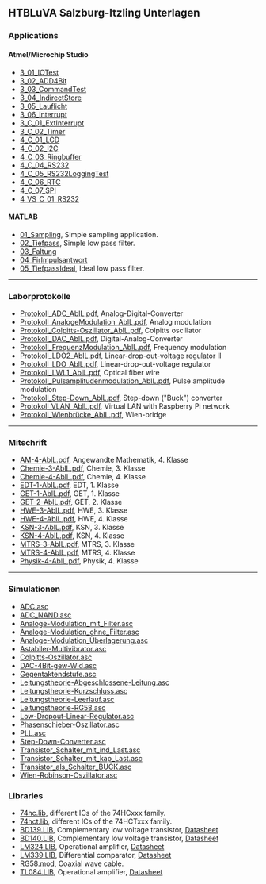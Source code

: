 ## HTBLuVA Salzburg-Itzling Unterlagen
### Applications
#### Atmel/Microchip Studio
- [3_01_IOTest](https://github.com/LeonAblinger/HTBLuVA-Unterlagen/tree/main/Applications/Atmel/3_01_IOTest)
- [3_02_ADD4Bit](https://github.com/LeonAblinger/HTBLuVA-Unterlagen/tree/main/Applications/Atmel/3_02_ADD4Bit)
- [3_03_CommandTest](https://github.com/LeonAblinger/HTBLuVA-Unterlagen/tree/main/Applications/Atmel/3_03_CommandTest)
- [3_04_IndirectStore](https://github.com/LeonAblinger/HTBLuVA-Unterlagen/tree/main/Applications/Atmel/3_04_IndirectStore)
- [3_05_Lauflicht](https://github.com/LeonAblinger/HTBLuVA-Unterlagen/tree/main/Applications/Atmel/3_05_Lauflicht)
- [3_06_Interrupt](https://github.com/LeonAblinger/HTBLuVA-Unterlagen/tree/main/Applications/Atmel/3_06_Interrupt)
- [3_C_01_ExtInterrupt](https://github.com/LeonAblinger/HTBLuVA-Unterlagen/tree/main/Applications/Atmel/3_C_01_ExtInterrupt)
- [3_C_02_Timer](https://github.com/LeonAblinger/HTBLuVA-Unterlagen/tree/main/Applications/Atmel/3_C_02_Timer)
- [4_C_01_LCD](https://github.com/LeonAblinger/HTBLuVA-Unterlagen/tree/main/Applications/Atmel/4_C_01_LCD)
- [4_C_02_I2C](https://github.com/LeonAblinger/HTBLuVA-Unterlagen/tree/main/Applications/Atmel/4_C_02_I2C)
- [4_C_03_Ringbuffer](https://github.com/LeonAblinger/HTBLuVA-Unterlagen/tree/main/Applications/Atmel/4_C_03_Ringbuffer)
- [4_C_04_RS232](https://github.com/LeonAblinger/HTBLuVA-Unterlagen/tree/main/Applications/Atmel/4_C_04_RS232)
- [4_C_05_RS232LoggingTest](https://github.com/LeonAblinger/HTBLuVA-Unterlagen/tree/main/Applications/Atmel/4_C_05_RS232LoggingTest)
- [4_C_06_RTC](https://github.com/LeonAblinger/HTBLuVA-Unterlagen/tree/main/Applications/Atmel/4_C_06_RTC_Edi)
- [4_C_07_SPI](https://github.com/LeonAblinger/HTBLuVA-Unterlagen/tree/main/Applications/Atmel/4_C_07_SPI)
- [4_VS_C_01_RS232](https://github.com/LeonAblinger/HTBLuVA-Unterlagen/tree/main/Applications/Atmel/4_VS_C_01_RS232)

#### MATLAB
- [01_Sampling](https://github.com/LeonAblinger/HTBLuVA-Unterlagen/tree/main/Applications/MATLAB/01_Sampling), Simple sampling application.
- [02_Tiefpass](https://github.com/LeonAblinger/HTBLuVA-Unterlagen/tree/main/Applications/MATLAB/02_Tiefpass), Simple low pass filter.
- [03_Faltung](https://github.com/LeonAblinger/HTBLuVA-Unterlagen/tree/main/Applications/MATLAB/03_Faltung)
- [04_FirImpulsantwort](https://github.com/LeonAblinger/HTBLuVA-Unterlagen/tree/main/Applications/MATLAB/04_FirImpulsantwort)
- [05_TiefpassIdeal](https://github.com/LeonAblinger/HTBLuVA-Unterlagen/tree/main/Applications/MATLAB/05_TiefpassIdeal), Ideal low pass filter.

***

### Laborprotokolle
- [Protokoll_ADC_AblL.pdf](https://github.com/LeonAblinger/HTBLuVA-Unterlagen/tree/main/Laborprotokolle/Protokoll_ADC_AblL.pdf), Analog-Digital-Converter
- [Protokoll_AnalogeModulation_AblL.pdf](https://github.com/LeonAblinger/HTBLuVA-Unterlagen/tree/main/Laborprotokolle/Protokoll_AnalogeModulation_AblL.pdf), Analog modulation
- [Protokoll_Colpitts-Oszillator_AblL.pdf](https://github.com/LeonAblinger/HTBLuVA-Unterlagen/tree/main/Laborprotokolle/Protokoll_Colpitts-Oszillator_AblL.pdf), Colpitts oscillator
- [Protokoll_DAC_AblL.pdf](https://github.com/LeonAblinger/HTBLuVA-Unterlagen/tree/main/Laborprotokolle/Protokoll_DAC_AblL.pdf), Digital-Analog-Converter
- [Protokoll_FrequenzModulation_AblL.pdf](https://github.com/LeonAblinger/HTBLuVA-Unterlagen/tree/main/Laborprotokolle/Protokoll_FrequenzModulation_AblL.pdf), Frequency modulation
- [Protokoll_LDO2_AblL.pdf](https://github.com/LeonAblinger/HTBLuVA-Unterlagen/tree/main/Laborprotokolle/Protokoll_LDO2_AblL.pdf), Linear-drop-out-voltage regulator II
- [Protokoll_LDO_AblL.pdf](https://github.com/LeonAblinger/HTBLuVA-Unterlagen/tree/main/Laborprotokolle/Protokoll_LDO_AblL.pdf), Linear-drop-out-voltage regulator
- [Protokoll_LWL1_AblL.pdf](https://github.com/LeonAblinger/HTBLuVA-Unterlagen/tree/main/Laborprotokolle/Protokoll_LWL1_AblL.pdf), Optical fiber wire
- [Protokoll_Pulsamplitudenmodulation_AblL.pdf](https://github.com/LeonAblinger/HTBLuVA-Unterlagen/tree/main/Laborprotokolle/Protokoll_Pulsamplitudenmodulation_AblL.pdf), Pulse amplitude modulation
- [Protokoll_Step-Down_AblL.pdf](https://github.com/LeonAblinger/HTBLuVA-Unterlagen/tree/main/Laborprotokolle/Protokoll_Step-Down_AblL.pdf), Step-down ("Buck") converter
- [Protokoll_VLAN_AblL.pdf](https://github.com/LeonAblinger/HTBLuVA-Unterlagen/tree/main/Laborprotokolle/Protokoll_VLAN_AblL.pdf), Virtual LAN with Raspberry Pi network
- [Protokoll_Wienbrücke_AblL.pdf](https://github.com/LeonAblinger/HTBLuVA-Unterlagen/tree/main/Laborprotokolle/Protokoll_Wienbrücke_AblL.pdf), Wien-bridge

***

### Mitschrift
- [AM-4-AblL.pdf](https://github.com/LeonAblinger/HTBLuVA-Unterlagen/tree/main/Mitschrift/AM-4-AblL.pdf), Angewandte Mathematik, 4. Klasse
- [Chemie-3-AblL.pdf](https://github.com/LeonAblinger/HTBLuVA-Unterlagen/tree/main/Mitschrift/Chemie-3-AblL.pdf), Chemie, 3. Klasse
- [Chemie-4-AblL.pdf](https://github.com/LeonAblinger/HTBLuVA-Unterlagen/tree/main/Mitschrift/Chemie-4-AblL.pdf), Chemie, 4. Klasse
- [EDT-1-AblL.pdf](https://github.com/LeonAblinger/HTBLuVA-Unterlagen/tree/main/Mitschrift/EDT-1-AblL.pdf), EDT, 1. Klasse
- [GET-1-AblL.pdf](https://github.com/LeonAblinger/HTBLuVA-Unterlagen/tree/main/Mitschrift/GET-1-AblL.pdf), GET, 1. Klasse
- [GET-2-AblL.pdf](https://github.com/LeonAblinger/HTBLuVA-Unterlagen/tree/main/Mitschrift/GET-2-AblL.pdf), GET, 2. Klasse
- [HWE-3-AblL.pdf](https://github.com/LeonAblinger/HTBLuVA-Unterlagen/tree/main/Mitschrift/HWE-3-AblL.pdf), HWE, 3. Klasse
- [HWE-4-AblL.pdf](https://github.com/LeonAblinger/HTBLuVA-Unterlagen/tree/main/Mitschrift/HWE-4-AblL.pdf), HWE, 4. Klasse
- [KSN-3-AblL.pdf](https://github.com/LeonAblinger/HTBLuVA-Unterlagen/tree/main/Mitschrift/KSN-3-AblL.pdf), KSN, 3. Klasse
- [KSN-4-AblL.pdf](https://github.com/LeonAblinger/HTBLuVA-Unterlagen/tree/main/Mitschrift/KSN-4-AblL.pdf), KSN, 4. Klasse
- [MTRS-3-AblL.pdf](https://github.com/LeonAblinger/HTBLuVA-Unterlagen/tree/main/Mitschrift/MTRS-3-AblL.pdf), MTRS, 3. Klasse
- [MTRS-4-AblL.pdf](https://github.com/LeonAblinger/HTBLuVA-Unterlagen/tree/main/Mitschrift/MTRS-4-AblL.pdf), MTRS, 4. Klasse
- [Physik-4-AblL.pdf](https://github.com/LeonAblinger/HTBLuVA-Unterlagen/tree/main/Mitschrift/Physik-4-AblL.pdf), Physik, 4. Klasse

***

### Simulationen
- [ADC.asc](https://github.com/LeonAblinger/HTBLuVA-Unterlagen/tree/main/Simulationen/ADC.asc)
- [ADC_NAND.asc](https://github.com/LeonAblinger/HTBLuVA-Unterlagen/tree/main/Simulationen/ADC_NAND.asc)
- [Analoge-Modulation_mit_Filter.asc](https://github.com/LeonAblinger/HTBLuVA-Unterlagen/tree/main/Simulationen/Analoge-Modulation_mit_Filter.asc)
- [Analoge-Modulation_ohne_Filter.asc](https://github.com/LeonAblinger/HTBLuVA-Unterlagen/tree/main/Simulationen/Analoge-Modulation_ohne_Filter.asc)
- [Analoge-Modulation_Überlagerung.asc](https://github.com/LeonAblinger/HTBLuVA-Unterlagen/tree/main/Simulationen/Analoge-Modulation_Überlagerung.asc)
- [Astabiler-Multivibrator.asc](https://github.com/LeonAblinger/HTBLuVA-Unterlagen/tree/main/Simulationen/Astabiler-Multivibrator.asc)
- [Colpitts-Oszillator.asc](https://github.com/LeonAblinger/HTBLuVA-Unterlagen/tree/main/Simulationen/Colpitts-Oszillator.asc)
- [DAC-4Bit-gew-Wid.asc](https://github.com/LeonAblinger/HTBLuVA-Unterlagen/tree/main/Simulationen/DAC-4Bit-gew-Wid.asc)
- [Gegentaktendstufe.asc](https://github.com/LeonAblinger/HTBLuVA-Unterlagen/tree/main/Simulationen/Gegentaktendstufe.asc)
- [Leitungstheorie-Abgeschlossene-Leitung.asc](https://github.com/LeonAblinger/HTBLuVA-Unterlagen/tree/main/Simulationen/Leitungstheorie-Abgeschlossene-Leitung.asc)
- [Leitungstheorie-Kurzschluss.asc](https://github.com/LeonAblinger/HTBLuVA-Unterlagen/tree/main/Simulationen/Leitungstheorie-Kurzschluss.asc)
- [Leitungstheorie-Leerlauf.asc](https://github.com/LeonAblinger/HTBLuVA-Unterlagen/tree/main/Simulationen/Leitungstheorie-Leerlauf.asc)
- [Leitungstheorie-RG58.asc](https://github.com/LeonAblinger/HTBLuVA-Unterlagen/tree/main/Simulationen/Leitungstheorie-RG58.asc)
- [Low-Dropout-Linear-Regulator.asc](https://github.com/LeonAblinger/HTBLuVA-Unterlagen/tree/main/Simulationen/Low-Dropout-Linear-Regulator.asc)
- [Phasenschieber-Oszillator.asc](https://github.com/LeonAblinger/HTBLuVA-Unterlagen/tree/main/Simulationen/Phasenschieber-Oszillator.asc)
- [PLL.asc](https://github.com/LeonAblinger/HTBLuVA-Unterlagen/tree/main/Simulationen/PLL.asc)
- [Step-Down-Converter.asc](https://github.com/LeonAblinger/HTBLuVA-Unterlagen/tree/main/Simulationen/Step-Down-Converter.asc)
- [Transistor_Schalter_mit_ind_Last.asc](https://github.com/LeonAblinger/HTBLuVA-Unterlagen/tree/main/Simulationen/Transistor_Schalter_mit_ind_Last.asc)
- [Transistor_Schalter_mit_kap_Last.asc](https://github.com/LeonAblinger/HTBLuVA-Unterlagen/tree/main/Simulationen/Transistor_Schalter_mit_kap_Last.asc)
- [Transistor_als_Schalter_BUCK.asc](https://github.com/LeonAblinger/HTBLuVA-Unterlagen/tree/main/Simulationen/Transistor_als_Schalter_BUCK.asc)
- [Wien-Robinson-Oszillator.asc](https://github.com/LeonAblinger/HTBLuVA-Unterlagen/tree/main/Simulationen/Wien-Robinson-Oszillator.asc)

### Libraries
- [74hc.lib](https://github.com/LeonAblinger/HTBLuVA-Unterlagen/tree/main/Simulationen/lib/74hc.lib), different ICs of the 74HCxxx family.
- [74hct.lib](https://github.com/LeonAblinger/HTBLuVA-Unterlagen/tree/main/Simulationen/lib/74hct.lib), different ICs of the 74HCTxxx family.
- [BD139.LIB](https://github.com/LeonAblinger/HTBLuVA-Unterlagen/tree/main/Simulationen/lib/BD139.LIB), Complementary low voltage transistor, [Datasheet](https://www.st.com/resource/en/datasheet/cd00001225.pdf)
- [BD140.LIB](https://github.com/LeonAblinger/HTBLuVA-Unterlagen/tree/main/Simulationen/lib/BD140.LIB), Complementary low voltage transistor, [Datasheet](https://www.st.com/resource/en/datasheet/cd00001225.pdf)
- [LM324.LIB](https://github.com/LeonAblinger/HTBLuVA-Unterlagen/tree/main/Simulationen/lib/LM324.LIB), Operational amplifier, <a href="https://www.ti.com/lit/ds/symlink/lm324.pdf" target="_blank">Datasheet</a>
- [LM339.LIB](https://github.com/LeonAblinger/HTBLuVA-Unterlagen/tree/main/Simulationen/lib/LM339.LIB), Differential comparator, <a href="https://www.ti.com/lit/ds/symlink/lm339.pdf" target="_blank">Datasheet</a>
- [RG58.mod](https://github.com/LeonAblinger/HTBLuVA-Unterlagen/tree/main/Simulationen/lib/RG58.mod), Coaxial wave cable.
- [TL084.LIB](https://github.com/LeonAblinger/HTBLuVA-Unterlagen/tree/main/Simulationen/lib/TL084.LIB), Operational amplifier, <a href="https://www.ti.com/lit/ds/symlink/tl082h.pdf" target="_blank">Datasheet</a>